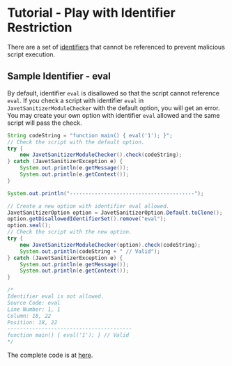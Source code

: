 # Tutorial - Play with Identifier Restriction

There are a set of [identifiers](../features/identifier_restriction.md) that cannot be referenced to prevent malicious script execution.

## Sample Identifier - eval

By default, identifier `eval` is disallowed so that the script cannot reference `eval`. If you check a script with identifier `eval` in `JavetSanitizerModuleChecker` with the default option, you will get an error. You may create your own option with identifier `eval` allowed and the same script will pass the check.

```java
String codeString = "function main() { eval('1'); }";
// Check the script with the default option.
try {
    new JavetSanitizerModuleChecker().check(codeString);
} catch (JavetSanitizerException e) {
    System.out.println(e.getMessage());
    System.out.println(e.getContext());
}

System.out.println("----------------------------------------");

// Create a new option with identifier eval allowed.
JavetSanitizerOption option = JavetSanitizerOption.Default.toClone();
option.getDisallowedIdentifierSet().remove("eval");
option.seal();
// Check the script with the new option.
try {
    new JavetSanitizerModuleChecker(option).check(codeString);
    System.out.println(codeString + " // Valid");
} catch (JavetSanitizerException e) {
    System.out.println(e.getMessage());
    System.out.println(e.getContext());
}

/*
Identifier eval is not allowed.
Source Code: eval
Line Number: 1, 1
Column: 18, 22
Position: 18, 22
----------------------------------------
function main() { eval('1'); } // Valid
*/
```

The complete code is at [here](../../src/test/java/com/caoccao/javet/sanitizer/tutorials/TutorialPlayWithIdentifierRestriction.java).
